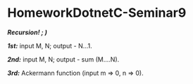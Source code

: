 # HomeworkDotnetC-Seminar9
***Recursion! ; )***

***1st:*** input M, N; output - N...1.

***2nd:*** input M, N; output - sum (M....N).

***3rd:*** Ackermann function (input m => 0, n => 0).

